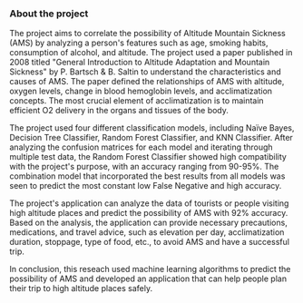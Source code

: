 ### About the project

The project aims to correlate the possibility of Altitude Mountain Sickness (AMS) by analyzing a person's features such as age, smoking habits, consumption of alcohol, and altitude. The project used a paper published in 2008 titled "General Introduction to Altitude Adaptation and Mountain Sickness" by P. Bartsch & B. Saltin to understand the characteristics and causes of AMS. The paper defined the relationships of AMS with altitude, oxygen levels, change in blood hemoglobin levels, and acclimatization concepts. The most crucial element of acclimatization is to maintain efficient O2 delivery in the organs and tissues of the body.

The project used four different classification models, including Naïve Bayes, Decision Tree Classifier, Random Forest Classifier, and KNN Classifier. After analyzing the confusion matrices for each model and iterating through multiple test data, the Random Forest Classifier showed high compatibility with the project's purpose, with an accuracy ranging from 90-95%. The combination model that incorporated the best results from all models was seen to predict the most constant low False Negative and high accuracy.

The project's application can analyze the data of tourists or people visiting high altitude places and predict the possibility of AMS with 92% accuracy. Based on the analysis, the application can provide necessary precautions, medications, and travel advice, such as elevation per day, acclimatization duration, stoppage, type of food, etc., to avoid AMS and have a successful trip.

In conclusion, this reseach used machine learning algorithms to predict the possibility of AMS and developed an application that can help people plan their trip to high altitude places safely.
